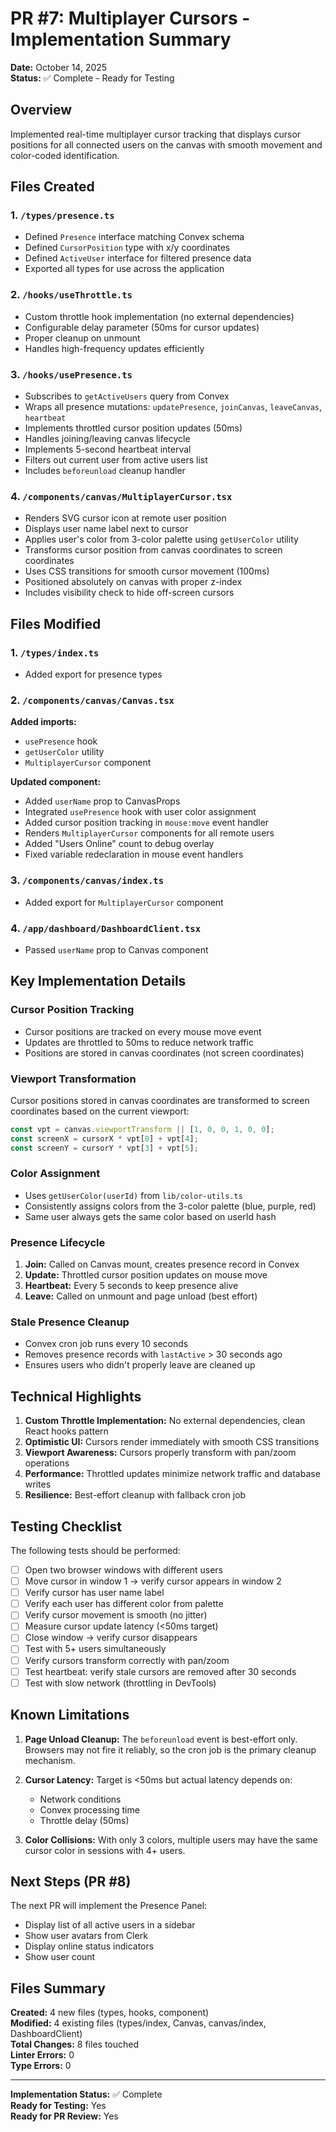 # PR #7: Multiplayer Cursors - Implementation Summary

**Date:** October 14, 2025  
**Status:** ✅ Complete - Ready for Testing

## Overview

Implemented real-time multiplayer cursor tracking that displays cursor positions for all connected users on the canvas with smooth movement and color-coded identification.

## Files Created

### 1. `/types/presence.ts`
- Defined `Presence` interface matching Convex schema
- Defined `CursorPosition` type with x/y coordinates
- Defined `ActiveUser` interface for filtered presence data
- Exported all types for use across the application

### 2. `/hooks/useThrottle.ts`
- Custom throttle hook implementation (no external dependencies)
- Configurable delay parameter (50ms for cursor updates)
- Proper cleanup on unmount
- Handles high-frequency updates efficiently

### 3. `/hooks/usePresence.ts`
- Subscribes to `getActiveUsers` query from Convex
- Wraps all presence mutations: `updatePresence`, `joinCanvas`, `leaveCanvas`, `heartbeat`
- Implements throttled cursor position updates (50ms)
- Handles joining/leaving canvas lifecycle
- Implements 5-second heartbeat interval
- Filters out current user from active users list
- Includes `beforeunload` cleanup handler

### 4. `/components/canvas/MultiplayerCursor.tsx`
- Renders SVG cursor icon at remote user position
- Displays user name label next to cursor
- Applies user's color from 3-color palette using `getUserColor` utility
- Transforms cursor position from canvas coordinates to screen coordinates
- Uses CSS transitions for smooth cursor movement (100ms)
- Positioned absolutely on canvas with proper z-index
- Includes visibility check to hide off-screen cursors

## Files Modified

### 1. `/types/index.ts`
- Added export for presence types

### 2. `/components/canvas/Canvas.tsx`
**Added imports:**
- `usePresence` hook
- `getUserColor` utility
- `MultiplayerCursor` component

**Updated component:**
- Added `userName` prop to CanvasProps
- Integrated `usePresence` hook with user color assignment
- Added cursor position tracking in `mouse:move` event handler
- Renders `MultiplayerCursor` components for all remote users
- Added "Users Online" count to debug overlay
- Fixed variable redeclaration in mouse event handlers

### 3. `/components/canvas/index.ts`
- Added export for `MultiplayerCursor` component

### 4. `/app/dashboard/DashboardClient.tsx`
- Passed `userName` prop to Canvas component

## Key Implementation Details

### Cursor Position Tracking
- Cursor positions are tracked on every mouse move event
- Updates are throttled to 50ms to reduce network traffic
- Positions are stored in canvas coordinates (not screen coordinates)

### Viewport Transformation
Cursor positions stored in canvas coordinates are transformed to screen coordinates based on the current viewport:
```typescript
const vpt = canvas.viewportTransform || [1, 0, 0, 1, 0, 0];
const screenX = cursorX * vpt[0] + vpt[4];
const screenY = cursorY * vpt[3] + vpt[5];
```

### Color Assignment
- Uses `getUserColor(userId)` from `lib/color-utils.ts`
- Consistently assigns colors from the 3-color palette (blue, purple, red)
- Same user always gets the same color based on userId hash

### Presence Lifecycle
1. **Join:** Called on Canvas mount, creates presence record in Convex
2. **Update:** Throttled cursor position updates on mouse move
3. **Heartbeat:** Every 5 seconds to keep presence alive
4. **Leave:** Called on unmount and page unload (best effort)

### Stale Presence Cleanup
- Convex cron job runs every 10 seconds
- Removes presence records with `lastActive` > 30 seconds ago
- Ensures users who didn't properly leave are cleaned up

## Technical Highlights

1. **Custom Throttle Implementation:** No external dependencies, clean React hooks pattern
2. **Optimistic UI:** Cursors render immediately with smooth CSS transitions
3. **Viewport Awareness:** Cursors properly transform with pan/zoom operations
4. **Performance:** Throttled updates minimize network traffic and database writes
5. **Resilience:** Best-effort cleanup with fallback cron job

## Testing Checklist

The following tests should be performed:

- [ ] Open two browser windows with different users
- [ ] Move cursor in window 1 → verify cursor appears in window 2
- [ ] Verify cursor has user name label
- [ ] Verify each user has different color from palette
- [ ] Verify cursor movement is smooth (no jitter)
- [ ] Measure cursor update latency (<50ms target)
- [ ] Close window → verify cursor disappears
- [ ] Test with 5+ users simultaneously
- [ ] Verify cursors transform correctly with pan/zoom
- [ ] Test heartbeat: verify stale cursors are removed after 30 seconds
- [ ] Test with slow network (throttling in DevTools)

## Known Limitations

1. **Page Unload Cleanup:** The `beforeunload` event is best-effort only. Browsers may not fire it reliably, so the cron job is the primary cleanup mechanism.

2. **Cursor Latency:** Target is <50ms but actual latency depends on:
   - Network conditions
   - Convex processing time
   - Throttle delay (50ms)

3. **Color Collisions:** With only 3 colors, multiple users may have the same cursor color in sessions with 4+ users.

## Next Steps (PR #8)

The next PR will implement the Presence Panel:
- Display list of all active users in a sidebar
- Show user avatars from Clerk
- Display online status indicators
- Show user count

## Files Summary

**Created:** 4 new files (types, hooks, component)  
**Modified:** 4 existing files (types/index, Canvas, canvas/index, DashboardClient)  
**Total Changes:** 8 files touched  
**Linter Errors:** 0  
**Type Errors:** 0

---

**Implementation Status:** ✅ Complete  
**Ready for Testing:** Yes  
**Ready for PR Review:** Yes


